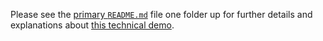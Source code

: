 Please see the [primary `README.md`](../README.md) file one folder up for further details and explanations about [this technical demo](../README.md#demo-05-multiple-import-packages).

